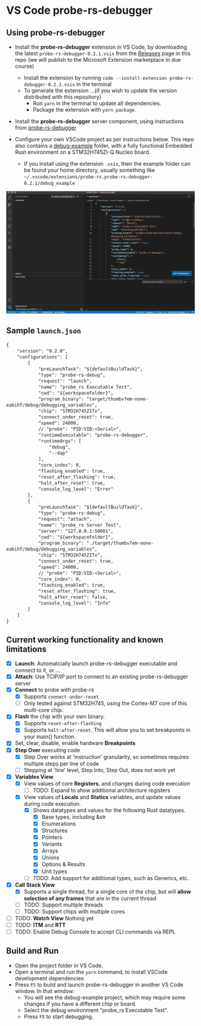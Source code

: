 # VS Code probe-rs-debugger

## Using probe-rs-debugger

* Install the **probe-rs-debugger** extension in VS Code, by downloading the latest `probe-rs-debugger-0.2.1.vsix` from the [Releases](https://github.com/probe-rs/vscode/releases) page in this repo (we will publish to the Microsoft Extension marketplace in due course)
  * Install the extension by running `code --install-extension probe-rs-debugger-0.2.1.vsix` in the terminal
  * To generate the extension ...(if you wish to update the version distributed with this repository)
    * Run `yarn` in the terminal to update all dependencies.
    * Package the extension with `yarn package`.
* Install the **probe-rs-debugger** server component, using instructions from [probe-rs-debugger](https://github.com/probe-rs/probe-rs/tree/master/debugger)

* Configure your own VSCode project as per instructions below. This repo also contains a [debug-example](https://github.com/probe-rs/vscode/tree/master/debug_example) folder, with a fully functional Embedded Rust environment on a STM32H745ZI-Q Nucleo board.
  * If you install using the extension `.vsix`, then the example folder can be found your home directory, usually something like `~/.vscode/extensions/probe-rs.probe-rs-debugger-0.2.1/debug_example`

![probe-rs-debugger](images/probe-rs-debugger.gif)

## Sample `launch.json`
```
{
    "version": "0.2.0",
    "configurations": [
        {
            "preLaunchTask": "${defaultBuildTask}",
            "type": "probe-rs-debug",
            "request": "launch",
            "name": "probe_rs Executable Test",
            "cwd": "${workspaceFolder}",
            "program_binary": "target/thumbv7em-none-eabihf/debug/debugging_variables",
            "chip": "STM32H745ZITx",
            "connect_under_reset": true,
            "speed": 24000,
            // "probe": "PID:VID:<Serial>",
            "runtimeExecutable": "probe-rs-debugger",
            "runtimeArgs": [
                "debug",
                "--dap"
            ],
            "core_index": 0,
            "flashing_enabled": true,
            "reset_after_flashing": true,
            "halt_after_reset": true,
            "console_log_level": "Error"
        },
        {
            "preLaunchTask": "${defaultBuildTask}",
            "type": "probe-rs-debug",
            "request": "attach",
            "name": "probe_rs Server Test",
            "server": "127.0.0.1:50001",
            "cwd": "${workspaceFolder}",
            "program_binary": "./target/thumbv7em-none-eabihf/debug/debugging_variables",
            "chip": "STM32H745ZITx",
            "connect_under_reset": true,
            "speed": 24000,
            // "probe": "PID:VID:<Serial>",
            "core_index": 0,
            "flashing_enabled": true,
            "reset_after_flashing": true,
            "halt_after_reset": false,
            "console_log_level": "Info"            
        }
    ]
}
```

## Current working functionality and known limitations
- [x] **Launch**: Automatcially launch probe-rs-debugger executable and connect to it, or ...
- [x] **Attach**: Use TCIP/IP port to connect to an existing probe-rs-debugger server
- [x] **Connect** to probe with probe-rs 
  - [x] Supports `connect-under-reset`
  - [ ] Only tested against STM32H745, using the Cortex-M7 core of this multi-core chip.
- [x] **Flash** the chip with your own binary. 
  - [x] Supports `reset-after-flashing`
  - [x] Supports `halt-after-reset`. This will allow you to set breakpoints in your main() function.
- [x] Set, clear, disable, enable hardware **Breakpoints**
- [x] **Step Over** executing code
  - [x] Step Over works at 'instruction' granularity, so sometimes requires multiple steps per line of code
  - [ ] Stepping at 'line' level, Step Into, Step Out, does not work yet
- [x] **Variables View**
  - [x] View values of core **Registers**, and changes during code execution
    - [ ] TODO: Expand to show additional architecture registers
  - [x] View values of **Locals** and **Statics** variables, and update values during code execution.
    - [x] Shows datatypes and values for the following Rust datatypes.
      - [x] Base types, including &str
      - [x] Enumerations
      - [x] Structures
      - [x] Pointers
      - [x] Variants
      - [x] Arrays
      - [x] Unions
      - [x] Options & Results
      - [x] Unit types
    - [ ] TODO: Add support for additional types, such as Generics, etc.
- [x] **Call Stack View**
  - [x] Supports a single thread, for a single core of the chip, but will **allow selection of any frames** that are in the current thread
  - [ ] TODO: Support multiple threads
  - [ ] TODO: Support chips with multiple cores
- [ ] TODO: **Watch View** Nothing yet
- [ ] TODO: **ITM** and **RTT**
- [ ] TODO: Enable Debug Console to accept CLI commands via REPL

## Build and Run

* Open the project folder in VS Code.
* Open a terminal and run the `yarn` command, to install VSCode development dependencies
* Press `F5` to build and launch probe-rs-debugger in another VS Code window. In that window:
  * You will see the debug-example project, which may require some changes if you have a different chip or board.
  * Select the debug environment "probe_rs Executable Test".
  * Press `F5` to start debugging.
